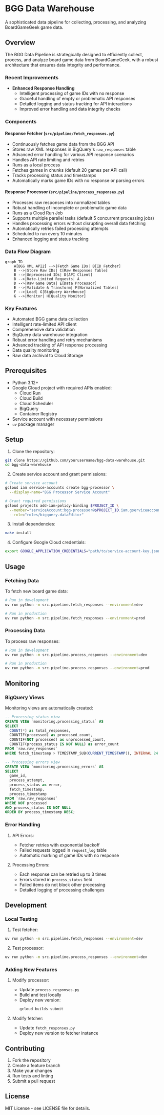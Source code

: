 # BGG Data Warehouse

A sophisticated data pipeline for collecting, processing, and analyzing BoardGameGeek game data.

## Overview

The BGG Data Pipeline is strategically designed to efficiently collect, process, and analyze board game data from BoardGameGeek, with a robust architecture that ensures data integrity and performance.

### Recent Improvements

- **Enhanced Response Handling**
  - Intelligent processing of game IDs with no response
  - Graceful handling of empty or problematic API responses
  - Detailed logging and status tracking for API interactions
  - Improved error handling and data integrity checks

### Components

#### Response Fetcher (`src/pipeline/fetch_responses.py`)
- Continuously fetches game data from the BGG API
- Stores raw XML responses in BigQuery's `raw_responses` table
- Advanced error handling for various API response scenarios
- Handles API rate limiting and retries
- Runs as a local process
- Fetches games in chunks (default 20 games per API call)
- Tracks processing status and timestamps
- Automatically marks game IDs with no response or parsing errors

#### Response Processor (`src/pipeline/process_responses.py`)
- Processes raw responses into normalized tables
- Robust handling of incomplete or problematic game data
- Runs as a Cloud Run Job
- Supports multiple parallel tasks (default 5 concurrent processing jobs)
- Handles processing errors without disrupting overall data fetching
- Automatically retries failed processing attempts
- Scheduled to run every 10 minutes
- Enhanced logging and status tracking

### Data Flow Diagram

```mermaid
graph TD
    A[BGG XML API2] -->|Fetch Game IDs| B[ID Fetcher]
    B -->|Store Raw IDs| C[Raw Responses Table]
    B -->|Unprocessed IDs| D[API Client]
    D -->|Rate-Limited Requests| A
    D -->|Raw Game Data| E[Data Processor]
    E -->|Validate & Transform| F[Normalized Tables]
    F -->|Load| G[BigQuery Warehouse]
    G -->|Monitor| H[Quality Monitor]
```

### Key Features
- Automated BGG game data collection
- Intelligent rate-limited API client
- Comprehensive data validation
- BigQuery data warehouse integration
- Robust error handling and retry mechanisms
- Advanced tracking of API response processing
- Data quality monitoring
- Raw data archival to Cloud Storage

## Prerequisites

- Python 3.12+
- Google Cloud project with required APIs enabled:
  - Cloud Run
  - Cloud Build
  - Cloud Scheduler
  - BigQuery
  - Container Registry
- Service account with necessary permissions
- `uv` package manager

## Setup

1. Clone the repository:
```bash
git clone https://github.com/yourusername/bgg-data-warehouse.git
cd bgg-data-warehouse
```

2. Create service account and grant permissions:
```bash
# Create service account
gcloud iam service-accounts create bgg-processor \
  --display-name="BGG Processor Service Account"

# Grant required permissions
gcloud projects add-iam-policy-binding $PROJECT_ID \
  --member="serviceAccount:bgg-processor@$PROJECT_ID.iam.gserviceaccount.com" \
  --role="roles/bigquery.dataEditor"
```

3. Install dependencies:
```bash
make install
```

4. Configure Google Cloud credentials:
```bash
export GOOGLE_APPLICATION_CREDENTIALS="path/to/service-account-key.json"
```

## Usage

### Fetching Data

To fetch new board game data:
```bash
# Run in development
uv run python -m src.pipeline.fetch_responses --environment=dev

# Run in production
uv run python -m src.pipeline.fetch_responses --environment=prod
```

### Processing Data

To process raw responses:
```bash
# Run in development
uv run python -m src.pipeline.process_responses --environment=dev

# Run in production
uv run python -m src.pipeline.process_responses --environment=prod
```

## Monitoring

### BigQuery Views

Monitoring views are automatically created:

```sql
-- Processing status view
CREATE VIEW `monitoring.processing_status` AS
SELECT
  COUNT(*) as total_responses,
  COUNTIF(processed) as processed_count,
  COUNTIF(NOT processed) as unprocessed_count,
  COUNTIF(process_status IS NOT NULL) as error_count
FROM `raw.raw_responses`
WHERE fetch_timestamp > TIMESTAMP_SUB(CURRENT_TIMESTAMP(), INTERVAL 24 HOUR);

-- Processing errors view
CREATE VIEW `monitoring.processing_errors` AS
SELECT
  game_id,
  process_attempt,
  process_status as error,
  fetch_timestamp,
  process_timestamp
FROM `raw.raw_responses`
WHERE NOT processed
AND process_status IS NOT NULL
ORDER BY process_timestamp DESC;
```

### Error Handling

1. API Errors:
   - Fetcher retries with exponential backoff
   - Failed requests logged in `request_log` table
   - Automatic marking of game IDs with no response

2. Processing Errors:
   - Each response can be retried up to 3 times
   - Errors stored in `process_status` field
   - Failed items do not block other processing
   - Detailed logging of processing challenges

## Development

### Local Testing

1. Test fetcher:
```bash
uv run python -m src.pipeline.fetch_responses --environment=dev
```

2. Test processor:
```bash
uv run python -m src.pipeline.process_responses --environment=dev
```

### Adding New Features

1. Modify processor:
   - Update `process_responses.py`
   - Build and test locally
   - Deploy new version:
     ```bash
     gcloud builds submit
     ```

2. Modify fetcher:
   - Update `fetch_responses.py`
   - Deploy new version to fetcher instance

## Contributing

1. Fork the repository
2. Create a feature branch
3. Make your changes
4. Run tests and linting
5. Submit a pull request

## License

MIT License - see LICENSE file for details.
